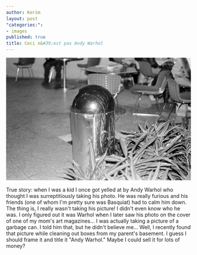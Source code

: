 ```yaml
---
author: Kerim
layout: post
"categories:": 
- images
published: true
title: Ceci n&#39;est pas Andy Warhol
---
```


![](/media/2017-03-13_garbagecan.jpg)

True story: when I was a kid I once got yelled at by Andy Warhol who thought I was surreptitiously taking his photo. He was really furious and his friends (one of whom I'm pretty sure was Basquiat) had to calm him down. The thing is, I really wasn't taking his picture! I didn't even know who he was. I only figured out it was Warhol when I later saw his photo on the cover of one of my mom's art magazines... I was actually taking a picture of a garbage can. I told him that, but he didn't believe me... Well, I recently found that picture while cleaning out boxes from my parent's basement. I guess I should frame it and title it "Andy Warhol." Maybe I could sell it for lots of money?


